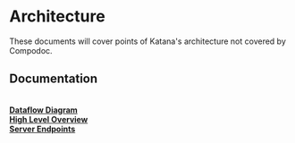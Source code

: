 # Architecture

These documents will cover points of Katana's architecture not covered by Compodoc.

## Documentation

<br /> **[Dataflow Diagram](./architecture/data-flow-diagram.html)**
<br /> **[High Level Overview](./architecture/high-level-overview.html)**
<br /> **[Server Endpoints](./architecture/server-endpoints.html)**